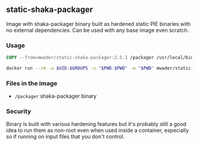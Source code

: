 ## static-shaka-packager

Image with shaka-packager binary built as hardened static PIE binaries with no
external dependencies. Can be used with any base image even scratch.

### Usage
```Dockerfile
COPY --from=mwader/static-shaka-packager:2.5.1 /packager /usr/local/bin/
```
```sh
docker run --rm -u $UID:$GROUPS -v "$PWD:$PWD" -w "$PWD" mwader/static-shaka-packager:2.5.1 ...
```

### Files in the image
- `/packager` shaka-packager binary

### Security

Binary is built with various hardening features but it's probably still a good idea to run
them as non-root even when used inside a container, especially so if running on input files
that you don't control.
